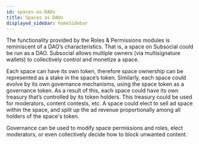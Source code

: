```yaml
---
id: spaces-as-DAOs
title: Spaces as DAOs
displayed_sidebar: homeSidebar
---
```


The functionality provided by the Roles & Permissions modules is reminiscent of a DAO’s
characteristics. That is, a space on Subsocial could be run as a DAO. Subsocial allows multiple
owners (via multisignature wallets) to collectively control and monetize a space.

Each space can have its own token, therefore space ownership can be represented as a stake
in the space’s token. Similarly, each space could evolve by its own governance mechanisms,
using the space token as a governance token. As a result of this, each space could have its own treasury
that’s controlled by its token holders. This treasury could be used for moderators, content contests, etc. 
A space could elect to sell ad space within the space, and split up the ad revenue proportionally among all holders of the space's token.

Governance can be used to modify space permissions and roles, elect moderators, or even
collectively decide how to block unwanted content.
